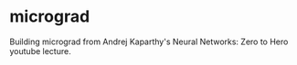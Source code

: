 # micrograd
Building micrograd from Andrej Kaparthy's Neural Networks: Zero to Hero youtube lecture.
